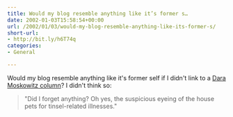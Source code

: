 ```yaml
---
title: Would my blog resemble anything like it’s former s…
date: 2002-01-03T15:58:54+00:00
url: /2002/01/03/would-my-blog-resemble-anything-like-its-former-s/
short-url:
- http://bit.ly/h6T74q
categories:
- General

---
```

Would my blog resemble anything like it's former self if I didn't link to a [Dara Moskowitz column](http://www.citypages.com/databank/22/1099/article10049.asp)? I didn't think so:

> "Did I forget anything? Oh yes, the suspicious eyeing of the house pets for tinsel-related illnesses."